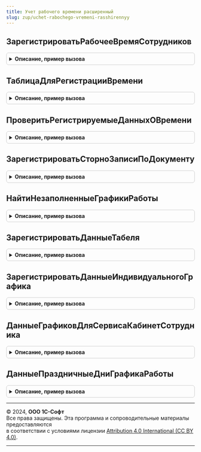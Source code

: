```yaml
---
title: Учет рабочего времени расширенный
slug: zup/uchet-rabochego-vremeni-rasshirennyy
---
```



## ЗарегистрироватьРабочееВремяСотрудников
<details style="margin: 1em 0; padding: 0.5em; border: 1px solid #ccc; border-radius: 6px;">

<summary style="font-weight: bold; cursor: pointer;">Описание, пример вызова</summary>

```bsl

// Регистрирует рабочее время в переданной коллекции движений.
//
// 	Параметры:
//		Движения - коллекция движений, обязательно содержащая набор записей
//				   регистра накопления ДанныеОперативногоУчетаРабочегоВремениСотрудников.
//		ДанныеОВремени - таблица значений с колонками.
//			Дата  - конкретная дата на которую регистрируется время или любая
//					(например, первое число) дата месяца в том случае, если
//					регистрируются данные в целом за месяц (ВЦеломЗаПериод - истина).
//			Сотрудник
//			ВидВремени (не обязательно) - если колонки нет, то считается, что это - Явка.
//			Дней (не обязательно) - требуется только если ВЦеломЗаПериод - истина.
//			Часов (не обязательно)
//			План (не обязательно) - булево, признак того, что регистрируется плановое время
//									если колонки нет, то считается, что регистрируется
//									фактическое время.
//			Внутрисменное (не обязательно) - булево, признак того, что регистрируется
//											 внутрисменное время. Если колонки нет, то
//											 считается, что регистрируется целосменное время.
//			ВЦеломЗаПериод (не обязательно) - булево, признак того, что регистрируется время в
//							 				  целом за месяц. Если колонки нет, то регистрируются
//											  данные на переданную дату. Если ВЦеломЗаПериод
//											  не передано или Ложь, то колонка Дней не может быть больше 1.
//		ПериодРегистрации - месяц в котором регистрируются данные, если не указан то считается что данные
//							регистрируются в том же месяце за который вводятся.
//    	Записывать - Булево - Если Истина, то наборы будут записаны сразу.
//					          Если Ложь - наборам будет установлен признак Записывать = Истина.
//                            По умолчанию Ложь.
//
// Например,
// - Если переданы только колонки Дата и Сотрудник, то это значит, что
//   переданные даты - целые, полностью отработанные, рабочие дни.
// - Если переданы колонки Дата, Сотрудник, Дней и ВЦеломЗаПериод заполнена как Истина, то это
//   значит, что передано количество полностью отработанных дней в том месяце, который
//	 соответствует переданной дате.
Процедура ЗарегистрироватьРабочееВремяСотрудников(Движения, ДанныеОВремени, ПериодРегистрации = '00010101', Записывать = Ложь) Экспорт
```

Пример вызова
```bsl
УчетРабочегоВремениРасширенный.ЗарегистрироватьРабочееВремяСотрудников(Движения, ДанныеОВремени, ПериодРегистрации, Записывать);
```
</details>

## ТаблицаДляРегистрацииВремени
<details style="margin: 1em 0; padding: 0.5em; border: 1px solid #ccc; border-radius: 6px;">

<summary style="font-weight: bold; cursor: pointer;">Описание, пример вызова</summary>

```bsl

// Возвращает пустую таблицы, необходимой для метода ЗарегистрироватьРабочееВремяСотрудников структуры.
//
// Возвращаемое значение
//	Таблица значений с полями:
// 		Дата
//		Сотрудник
//	    ВидВремени
//		ВидВремениВытесняемый
//		Дней
//		Часов
//		План
//		Внутрисменное
//		ВЦеломЗаПериод
Функция ТаблицаДляРегистрацииВремени() Экспорт
```

Пример вызова
```bsl
Результат = УчетРабочегоВремениРасширенный.ТаблицаДляРегистрацииВремени() 
```
</details>

## ПроверитьРегистрируемыеДанныхОВремени
<details style="margin: 1em 0; padding: 0.5em; border: 1px solid #ccc; border-radius: 6px;">

<summary style="font-weight: bold; cursor: pointer;">Описание, пример вызова</summary>

```bsl

// Проверяет регистрируемые данные о фактическом времени времени.
//  Данный метод должен вызваться в обработчике ОбработкаПроверкиЗаполнения
//  документа-регистратора данных о времени.
//
// 	Параметры:
//		Регистратор - ссылка на документ регистратор.
//		ДанныеОВремени - таблица значений с колонками.
//			Дата  - конкретная дата на которую регистрируется время или любая
//					(например, первое число) дата месяца в том случае, если
//					регистрируются данные в целом за месяц (ВЦеломЗаПериод - истина).
//			Сотрудник
//			ВидВремени (не обязательно) - если колонки нет, то считается, что это - Явка.
//			Дней (не обязательно) - если не задано, то считается что на каждую дату регистрируется по одному дню.
//			Часов (не обязательно)
//			ВЦеломЗаПериод -  (не обязательный, по умолчанию ложь).
//		Отказ - булево, признак наличия ошибок.
//		ВыводитьОшибкиПользователю - булево, необязательный. Признак необходимости выводить ошибки в виде сообщений
//		                             пользователю.
//		ПериодРегистрации - необязательный. Период регистрации данных о времени.
//
//	Возвращаемое значение:
//		Массив структур с полями:
//			Сотрудник - сотрудник, по которому регистрируется время.
//			Дата - дата, за которую введено некорректное значение.
//			ВидВремени - не корректно введенный вид времени (может быть пустым).
//			Документ - ссылка на документ, записи которого противоречат вводимым данным (может быть пустым).
//			ТекстОшибки - текст ошибки.
//
Функция ПроверитьРегистрируемыеДанныхОВремени(Регистратор, ДанныеОВремени, Отказ = Ложь, ВыводитьОшибкиПользователю = Ложь, ПериодРегистрации = Неопределено) Экспорт
```

Пример вызова
```bsl
Результат = УчетРабочегоВремениРасширенный.ПроверитьРегистрируемыеДанныхОВремени(Регистратор, ДанныеОВремени, Отказ, ВыводитьОшибкиПользователю, ПериодРегистрации);
```
</details>

## ЗарегистрироватьСторноЗаписиПоДокументу
<details style="margin: 1em 0; padding: 0.5em; border: 1px solid #ccc; border-radius: 6px;">

<summary style="font-weight: bold; cursor: pointer;">Описание, пример вызова</summary>

```bsl

// Регистрирует сторно записи в регистрах накопления учета времени.
//
// Параметры:
//  Движения - КоллекцияДвижений, Структура - Коллекция движений, обязательно содержащая наборы записей
//                                            регистров учета времени.
//  ПериодРегистрации    - Дата             - Период регистрации сторно записей (начало месяца).
//  ИсправляемыйДокумент - ДокументСсылка   - Документ по которому регистрируются сторно записи.
//  Сотрудники           - Массив - Содержит сотрудников, по которым надо зарегистрировать сторно-записи.
//                                  Если параметр не передан, то все записи исправляемого документа
//                                  будут сторнированы в регистрах накопления учета рабочего времени.
//  Записывать           - Булево - Необязательный. Если истина, наборы будут записаны сразу,
//                                  если ложь наборам будет установлен признак Записывать = Истина.
//
Процедура ЗарегистрироватьСторноЗаписиПоДокументу(Движения, ПериодРегистрации, ИсправляемыйДокумент, Сотрудники, Записывать = Ложь) Экспорт
```

Пример вызова
```bsl
УчетРабочегоВремениРасширенный.ЗарегистрироватьСторноЗаписиПоДокументу(Движения, ПериодРегистрации, ИсправляемыйДокумент, Сотрудники, Записывать);
```
</details>

## НайтиНезаполненныеГрафикиРаботы
<details style="margin: 1em 0; padding: 0.5em; border: 1px solid #ccc; border-radius: 6px;">

<summary style="font-weight: bold; cursor: pointer;">Описание, пример вызова</summary>

```bsl

// Возвращает массив незаполненных графиков в расчетном году.
//
// Параметры:
//		РасчетныйГод - Дата - исследуемый год(по умолчанию текущий).
//
// Возвращаемое значение:
//		Массив графиков работы сотрудников
//
Функция НайтиНезаполненныеГрафикиРаботы(РасчетныйГод = Неопределено) Экспорт
```

Пример вызова
```bsl
Результат = УчетРабочегоВремениРасширенный.НайтиНезаполненныеГрафикиРаботы(РасчетныйГод);
```
</details>

## ЗарегистрироватьДанныеТабеля
<details style="margin: 1em 0; padding: 0.5em; border: 1px solid #ccc; border-radius: 6px;">

<summary style="font-weight: bold; cursor: pointer;">Описание, пример вызова</summary>

```bsl

// Регистрирует рабочее введенное табелем Т-13 в переданной коллекции движений.
// Параметры:
//		Движения
//		ДанныеОВремени - таблица значений с колонками.
//			Дата  - конкретная дата на которую регистрируется время или любая
//					(например, первое число) дата месяца в том случае, если
//					регистрируются данные в целом за месяц (ВЦеломЗаПериод - истина).
//			Сотрудник
//			ВидВремени  - если колонки нет, то считается, что это - Явка.
//			Дней (не обязательно) - требуется только если ВЦеломЗаПериод - истина.
//			Часов
//			ВЦеломЗаПериод (не обязательно) - булево, признак того, что регистрируется время в
//							 				  целом за месяц. Если колонки нет, то регистрируются
//											  данные на переданную дату. Если ВЦеломЗаПериод
//											  не передано или Ложь, то колонка Дней не может быть больше 1.
//		ПериодРегистрации - месяц в котором регистрируются данные.
//
Процедура ЗарегистрироватьДанныеТабеля(Движения, ДанныеОВремени, ПериодРегистрации = '00010101') Экспорт
```

Пример вызова
```bsl
УчетРабочегоВремениРасширенный.ЗарегистрироватьДанныеТабеля(Движения, ДанныеОВремени, ПериодРегистрации);
```
</details>

## ЗарегистрироватьДанныеИндивидуальногоГрафика
<details style="margin: 1em 0; padding: 0.5em; border: 1px solid #ccc; border-radius: 6px;">

<summary style="font-weight: bold; cursor: pointer;">Описание, пример вызова</summary>

```bsl

// Регистрирует рабочее введенное индивидуальным графиком в переданной коллекции движений.
// Параметры:
//		Движения
//		ДанныеОВремени - таблица значений с колонками.
//			Дата  - конкретная дата на которую регистрируется время или любая
//					(например, первое число) дата месяца в том случае, если
//					регистрируются данные в целом за месяц (ВЦеломЗаПериод - истина).
//			Сотрудник
//			ВидВремени  - если колонки нет, то считается, что это - Явка.
//			Дней (не обязательно) - требуется только если ВЦеломЗаПериод - истина.
//			Часов
//			ВЦеломЗаПериод (не обязательно) - булево, признак того, что регистрируется время в
//							 				  целом за месяц. Если колонки нет, то регистрируются
//											  данные на переданную дату. Если ВЦеломЗаПериод
//											  не передано или Ложь, то колонка Дней не может быть больше 1.
//		ПериодРегистрации - месяц в котором регистрируются данные, если не указан то считается что данные
//							регистрируются в том же месяце за который вводятся.
//
Процедура ЗарегистрироватьДанныеИндивидуальногоГрафика(Движения, ДанныеОВремени, ПериодРегистрации = '00010101') Экспорт
```

Пример вызова
```bsl
УчетРабочегоВремениРасширенный.ЗарегистрироватьДанныеИндивидуальногоГрафика(Движения, ДанныеОВремени, ПериодРегистрации);
```
</details>

## ДанныеГрафиковДляСервисаКабинетСотрудника
<details style="margin: 1em 0; padding: 0.5em; border: 1px solid #ccc; border-radius: 6px;">

<summary style="font-weight: bold; cursor: pointer;">Описание, пример вызова</summary>

```bsl

// Формирует данные графиков для публикации в сервисе 1С:Кабинет сотрудника.
//
// Параметры;
// 		МенеджерВТ - МенеджерВременныхТаблиц - содержит поля
// 			* ГрафикРаботы - СправочникСсылка.ГрафикиРаботыСотрудников
// 			* ДатаНачала - Дата
// 			* ДатаОкончания - Дата
// 			* Год - Число
//
// Возвращаемое значение:
// 		ТаблицаЗначений - содержит колонки
// 			* ГрафикРаботы - СправочникСсылка.ГрафикиРаботыСотрудников
// 			* Дата - Дата
// 			* Выходной - Булево
// 			* Год - Число
//
Функция ДанныеГрафиковДляСервисаКабинетСотрудника(МенеджерВТ) Экспорт
```

Пример вызова
```bsl
Результат = УчетРабочегоВремениРасширенный.ДанныеГрафиковДляСервисаКабинетСотрудника(МенеджерВТ) 
```
</details>

## ДанныеПраздничныеДниГрафикаРаботы
<details style="margin: 1em 0; padding: 0.5em; border: 1px solid #ccc; border-radius: 6px;">

<summary style="font-weight: bold; cursor: pointer;">Описание, пример вызова</summary>

```bsl

// Формирует данные о праздничных днях графиков работы для публикации в сервисе 1С:Кабинет сотрудника.
//
// Параметры;
// 		ГрафикиРаботыДляОбработки - Массив
//
// Возвращаемое значение:
// 		ТаблицаЗначений - содержит колонки
// 			* ГрафикРаботы - СправочникСсылка.ГрафикиРаботыСотрудников
// 			* Дата - Дата
// 			* Год - Число
//
Функция ДанныеПраздничныеДниГрафикаРаботы(ГрафикиРаботыДляОбработки) Экспорт
```

Пример вызова
```bsl
Результат = УчетРабочегоВремениРасширенный.ДанныеПраздничныеДниГрафикаРаботы(ГрафикиРаботыДляОбработки) 
```
</details>

---

© 2024, **ООО 1С-Софт**  
Все права защищены. Эта программа и сопроводительные материалы предоставляются  
в соответствии с условиями лицензии [Attribution 4.0 International (CC BY 4.0)](https://creativecommons.org/licenses/by/4.0/legalcode).

---
